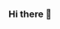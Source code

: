 ### Hi there 👋

<!--
**KavishGoyal/KavishGoyal** is a ✨ _special_ ✨ repository because its `README.md` (this file) appears on your GitHub profile.

Here are some ideas to get you started:
[linkedin][https://www.linkedin.com/in/kavish-goyal-595583b2/][Instagram][https://www.instagram.com/j_n__k_v_s_h/][Gmail][kavishjain111@gmail.com]
- 🔭 I am currently working on building a chatbot using RASA.
- 🌱 I am currently learning Natural Language Processing techniques like: Transformers, BERT.
- 👯 I am looking to collaborate on exciting Data Science/ AI projects, Hackathons and to contribute to open source projects.
- 🤔 I am looking for opportunity for full time job/internship in the AI/Data Science domain and to contribute towards the welfare of the Community.
- 🤔 I am looking for help in deploying my NLP project using Docker container on any cloud platform.
- 💬 Ask me about anything related to Data Science/AI/ML and how i created my own path to become ,what i am today.
- 📫 How to reach me: [Connect with me directly on Linkedin][https://www.linkedin.com/in/kavish-goyal-595583b2/][On GitHub][https://github.com/KavishGoyal/][Instagram][https://www.instagram.com/j_n__k_v_s_h/][Gmail][kavishjain111@gmail.com]
- 😄 Pronouns: 
- ⚡ Fun fact: ... Our stories are not fairytales, these are real and Data Driven.
-->
